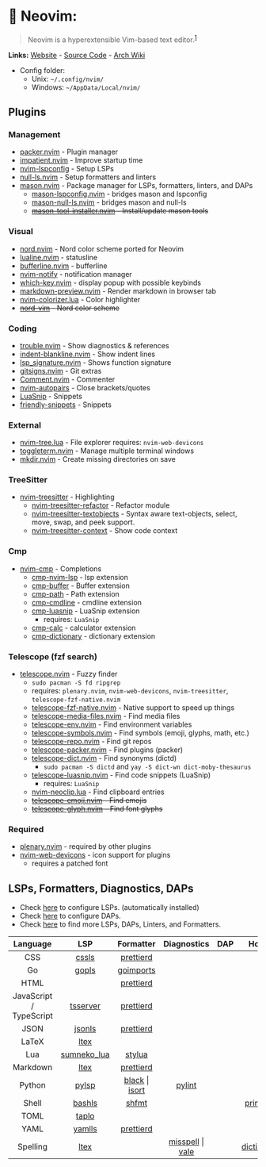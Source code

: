 # 📝 Neovim:

> Neovim is a hyperextensible Vim-based text editor.<sup>[1][desc]</sup>

**Links:** [Website] - [Source Code] - [Arch Wiki]

- Config folder:
  - Unix: `~/.config/nvim/`
  - Windows: `~/AppData/Local/nvim/`

## Plugins

### Management

- [packer.nvim] - Plugin manager
- [impatient.nvim] - Improve startup time
- [nvim-lspconfig] - Setup LSPs
- [null-ls.nvim] - Setup formatters and linters
- [mason.nvim] - Package manager for LSPs, formatters, linters, and DAPs
  - [mason-lspconfig.nvim] - bridges mason and lspconfig
  - [mason-null-ls.nvim] - bridges mason and null-ls
  - ~~[mason-tool-installer.nvim] - Install/update mason tools~~
  <!-- - [nvim-dap][dap] - DAPs -->

### Visual

- [nord.nvim] - Nord color scheme ported for Neovim
- [lualine.nvim] - statusline
- [bufferline.nvim] - bufferline
- [nvim-notify] - notification manager
- [which-key.nvim] - display popup with possible keybinds
- [markdown-preview.nvim] - Render markdown in browser tab
- [nvim-colorizer.lua] - Color highlighter
- ~~[nord-vim] - Nord color scheme~~

### Coding

- [trouble.nvim] - Show diagnostics & references
- [indent-blankline.nvim] - Show indent lines
- [lsp_signature.nvim] - Shows function signature
- [gitsigns.nvim] - Git extras
- [Comment.nvim] - Commenter
- [nvim-autopairs] - Close brackets/quotes
- [LuaSnip] - Snippets
- [friendly-snippets] - Snippets

### External

- [nvim-tree.lua] - File explorer requires: `nvim-web-devicons`
- [toggleterm.nvim] - Manage multiple terminal windows
- [mkdir.nvim] - Create missing directories on save

### TreeSitter

- [nvim-treesitter] - Highlighting
  - [nvim-treesitter-refactor] - Refactor module
  - [nvim-treesitter-textobjects] - Syntax aware text-objects, select, move, swap, and peek support.
  - [nvim-treesitter-context] - Show code context

### Cmp

- [nvim-cmp] - Completions
  - [cmp-nvim-lsp] - lsp extension
  - [cmp-buffer] - Buffer extension
  - [cmp-path] - Path extension
  - [cmp-cmdline] - cmdline extension
  - [cmp-luasnip] - LuaSnip extension
    - requires: `LuaSnip`
  - [cmp-calc] - calculator extension
  - [cmp-dictionary] - dictionary extension

### Telescope (fzf search)

- [telescope.nvim] - Fuzzy finder
  - `sudo pacman -S fd ripgrep`
  - requires: `plenary.nvim`, `nvim-web-devicons`, `nvim-treesitter`, `telescope-fzf-native.nvim`
  - [telescope-fzf-native.nvim] - Native support to speed up things
  - [telescope-media-files.nvim] - Find media files
  - [telescope-env.nvim] - Find environment variables
  - [telescope-symbols.nvim] - Find symbols (emoji, glyphs, math, etc.)
  - [telescope-repo.nvim] - Find git repos
  - [telescope-packer.nvim] - Find plugins (packer)
  - [telescope-dict.nvim] - Find synonyms (dictd)
    - `sudo pacman -S dictd` and `yay -S dict-wn dict-moby-thesaurus`
  - [telescope-luasnip.nvim] - Find code snippets (LuaSnip)
    - requires: `LuaSnip`
  - [nvim-neoclip.lua] - Find clipboard entries
  - ~~[telescope-emoji.nvim] - Find emojis~~
  - ~~[telescope-glyph.nvim] - Find font glyphs~~

### Required

- [plenary.nvim] - required by other plugins
- [nvim-web-devicons] - icon support for plugins
  - requires a patched font

## LSPs, Formatters, Diagnostics, DAPs

- Check [here][lsp-packages] to configure LSPs. (automatically installed)
- Check [here][dap-packages] to configure DAPs.
- Check [here][mason-packages] to find more LSPs, DAPs, Linters, and Formatters.

|           Language            |      LSP      |     Formatter      |     Diagnostics      | DAP |         Hover         |
| :---------------------------: | :-----------: | :----------------: | :------------------: | :-: | :-------------------: |
|              CSS              |    [cssls]    |    [prettierd]     |
|              Go               |    [gopls]    |    [goimports]     |
|             HTML              |               |    [prettierd]     |
| JavaScript /<br /> TypeScript |  [tsserver]   |    [prettierd]     |
|             JSON              |   [jsonls]    |    [prettierd]     |
|             LaTeX             |    [ltex]     |
|              Lua              | [sumneko_lua] |      [stylua]      |
|           Markdown            |    [ltex]     |    [prettierd]     |
|            Python             |    [pylsp]    | [black] \| [isort] |       [pylint]       |
|             Shell             |   [bashls]    |      [shfmt]       |                      |     |      [printenv]       |
|             TOML              |    [taplo]    |
|             YAML              |   [yamlls]    |    [prettierd]     |
|           Spelling            |    [ltex]     |                    | [misspell] \| [vale] |     | [dictionary][nl-dict] |

<!-- - [debugpy][debugpy] - Python DAP -->
<!-- ### R -->
<!-- - [r-languageserver][r-languageserver] - LSP -->
<!--   [r-languageserver]: https://github.com/REditorSupport/languageserver -->
<!---->

<!-- General -->

[website]: https://neovim.io/
[desc]: https://neovim.io/
[source code]: https://github.com/neovim/neovim
[arch wiki]: https://wiki.archlinux.org/title/Neovim

<!-- Plugins -->

[packer.nvim]: https://github.com/wbthomason/packer.nvim
[impatient.nvim]: https://github.com/lewis6991/impatient.nvim
[nvim-lspconfig]: https://github.com/neovim/nvim-lspconfig
[mason.nvim]: https://github.com/williamboman/mason.nvim
[mason-lspconfig.nvim]: https://github.com/williamboman/mason-lspconfig.nvim
[mason-null-ls.nvim]: https://github.com/jayp0521/mason-null-ls.nvim
[null-ls.nvim]: https://github.com/jose-elias-alvarez/null-ls.nvim
[mason-tool-installer.nvim]: https://github.com/WhoIsSethDaniel/mason-tool-installer.nvim
[nvim-dap]: https://github.com/mfussenegger/nvim-dap
[nvim-cmp]: https://github.com/hrsh7th/nvim-cmp
[cmp-nvim-lsp]: https://github.com/hrsh7th/cmp-nvim-lsp
[cmp-buffer]: https://github.com/hrsh7th/cmp-buffer
[cmp-path]: https://github.com/hrsh7th/cmp-path
[cmp-cmdline]: https://github.com/hrsh7th/cmp-cmdline
[cmp-luasnip]: https://github.com/saadparwaiz1/cmp_luasnip
[cmp-calc]: https://github.com/hrsh7th/cmp-calc
[cmp-dictionary]: https://github.com/uga-rosa/cmp-dictionary
[nord-vim]: https://github.com/arcticicestudio/nord-vim
[nord.nvim]: https://github.com/shaunsingh/nord.nvim
[lualine.nvim]: https://github.com/nvim-lualine/lualine.nvim
[bufferline.nvim]: https://github.com/akinsho/bufferline.nvim
[nvim-notify]: https://github.com/rcarriga/nvim-notify
[which-key.nvim]: https://github.com/folke/which-key.nvim
[markdown-preview.nvim]: https://github.com/iamcco/markdown-preview.nvim
[nvim-colorizer.lua]: https://github.com/NvChad/nvim-colorizer.lua
[nvim-treesitter]: https://github.com/nvim-treesitter/nvim-treesitter
[nvim-treesitter-refactor]: https://github.com/nvim-treesitter/nvim-treesitter-refactor
[nvim-treesitter-textobjects]: https://github.com/nvim-treesitter/nvim-treesitter-textobjects
[nvim-treesitter-context]: https://github.com/nvim-treesitter/nvim-treesitter-context
[trouble.nvim]: https://github.com/folke/trouble.nvim
[indent-blankline.nvim]: https://github.com/lukas-reineke/indent-blankline.nvim
[lsp_signature.nvim]: https://github.com/ray-x/lsp_signature.nvim
[gitsigns.nvim]: https://github.com/lewis6991/gitsigns.nvim
[comment.nvim]: https://github.com/numToStr/Comment.nvim
[nvim-autopairs]: https://github.com/windwp/nvim-autopairs
[luasnip]: https://github.com/L3MON4D3/LuaSnip
[friendly-snippets]: https://github.com/rafamadriz/friendly-snippets
[telescope.nvim]: https://github.com/nvim-telescope/telescope.nvim
[telescope-fzf-native.nvim]: https://github.com/nvim-telescope/telescope-fzf-native.nvim
[telescope-media-files.nvim]: https://github.com/nvim-telescope/telescope-media-files.nvim
[telescope-env.nvim]: https://github.com/LinArcX/telescope-env.nvim
[telescope-symbols.nvim]: https://github.com/nvim-telescope/telescope-symbols.nvim
[telescope-luasnip.nvim]: https://github.com/benfowler/telescope-luasnip.nvim
[telescope-repo.nvim]: https://github.com/cljoly/telescope-repo.nvim
[telescope-packer.nvim]: https://github.com/nvim-telescope/telescope-packer.nvim
[telescope-dict.nvim]: https://code.sitosis.com/rudism/telescope-dict.nvim
[nvim-neoclip.lua]: https://github.com/AckslD/nvim-neoclip.lua
[telescope-emoji.nvim]: https://github.com/xiyaowong/telescope-emoji.nvim
[telescope-glyph.nvim]: https://github.com/ghassan0/telescope-glyph.nvim
[nvim-tree.lua]: https://github.com/kyazdani42/nvim-tree.lua
[toggleterm.nvim]: https://github.com/akinsho/toggleterm.nvim
[mkdir.nvim]: https://github.com/jghauser/mkdir.nvim
[plenary.nvim]: https://github.com/nvim-lua/plenary.nvim
[nvim-web-devicons]: https://github.com/kyazdani42/nvim-web-devicons

<!-- LSPs, DAPs, Linters, Formatters -->

[mason-packages]: https://github.com/williamboman/mason.nvim/blob/main/PACKAGES.md
[lsp-packages]: https://github.com/neovim/nvim-lspconfig/blob/master/doc/server_configurations.md
[dap-packages]: https://github.com/mfussenegger/nvim-dap/wiki/Debug-Adapter-installation
[cssls]: https://github.com/microsoft/vscode-css-languageservice
[gopls]: https://pkg.go.dev/golang.org/x/tools/gopls
[goimports]: https://pkg.go.dev/golang.org/x/tools/cmd/goimports
[tsserver]: https://github.com/typescript-language-server/typescript-language-server
[jsonls]: https://github.com/hrsh7th/vscode-langservers-extracted
[ltex]: https://github.com/valentjn/ltex-ls
[sumneko_lua]: https://github.com/sumneko/lua-language-server
[stylua]: https://github.com/JohnnyMorganz/StyLua
[pylsp]: https://github.com/python-lsp/python-lsp-server
[debugpy]: https://github.com/microsoft/debugpy
[pylint]: https://github.com/PyCQA/pylint
[black]: https://github.com/psf/black
[isort]: https://github.com/PyCQA/isort
[bashls]: https://github.com/bash-lsp/bash-language-server
[shfmt]: https://github.com/mvdan/sh
[taplo]: https://github.com/tamasfe/taplo
[yamlls]: https://github.com/redhat-developer/yaml-language-server
[prettierd]: https://github.com/fsouza/prettierd
[misspell]: https://github.com/client9/misspell
[vale]: https://vale.sh/
[nl-dict]: https://dictionaryapi.dev/
[printenv]: https://github.com/jose-elias-alvarez/null-ls.nvim/blob/main/doc/BUILTINS.md#printenv
